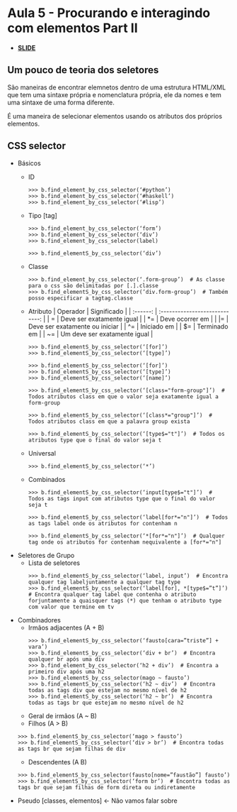 # Aula 5 - Procurando e interagindo com elementos Part II

- [**SLIDE**](https://raw.githubusercontent.com/dunossauro/curso-python-selenium/master/slides/Aula%20%2306.pdf)

## Um pouco de teoria dos seletores

São maneiras de encontrar elemnetos dentro de uma estrutura HTML/XML que tem uma sintaxe própria e nomenclatura própria, ele da nomes e tem uma sintaxe de uma forma diferente.

É uma maneira de selecionar elementos usando os atributos dos próprios elementos.


## CSS selector

- Básicos
  - ID
    ```
    >>> b.find_element_by_css_selector(‘#python’)
    >>> b.find_element_by_css_selector(‘#haskell’)
    >>> b.find_element_by_css_selector(‘#lisp’)
    ```
  - Tipo [tag]
    ```
    >>> b.find_element_by_css_selector(‘form’)
    >>> b.find_element_by_css_selector(‘div’)
    >>> b.find_element_by_css_selector(label)

    >>> b.find_elementS_by_css_selector(‘div’)
    ```
  - Classe
    ```
    >>> b.find_element_by_css_selector(‘.form-group’)  # As classe para o css são delimitadas por [.].classe
    >>> b.find_elementS_by_css_selector(‘div.form-group’)  # Também posso especificar a tagtag.classe
    ```
  - Atributo
    | Operador |          Significado           |
    | :------: | :----------------------------: |
    |    =     |   Deve ser exatamente igual    |
    |    *=    |        Deve ocorrer em         |
    |   \|=    | Deve ser exatamente ou iniciar |
    |    ^=    |          Iniciado em           |
    |    $=    |          Terminado em          |
    |    ~=    |  Um deve ser exatamente igual  |

    ```
    >>> b.find_elementS_by_css_selector(‘[for]’)
    >>> b.find_elementS_by_css_selector(‘[type]’)

    >>> b.find_elementS_by_css_selector(‘[for]’)
    >>> b.find_elementS_by_css_selector(‘[type]’)
    >>> b.find_elementS_by_css_selector(‘[name]’)

    >>> b.find_elementS_by_css_selector(‘[class="form-group"]’)  # Todos atributos class em que o valor seja exatamente igual a form-group

    >>> b.find_elementS_by_css_selector(‘[class*="group"]’)  # Todos atributos class em que a palavra group exista
    
    >>> b.find_elementS_by_css_selector(‘[type$="t"]’)  # Todos os atributos type que o final do valor seja t
    ```
  - Universal
    ```
    >>> b.find_elementS_by_css_selector(‘*’)
    ```
  - Combinados
    ```
    >>> b.find_elementS_by_css_selector(‘input[type$="t"]’)  # Todos as tags input com atributos type que o final do valor seja t
    
    >>> b.find_elementS_by_css_selector(‘label[for*="n"]’)  # Todos as tags label onde os atributos for contenham n

    >>> b.find_elementS_by_css_selector(‘*[for*="n"]’)  # Qualquer tag onde os atributos for contenham nequivalente a [for*="n"]
    ```
- Seletores de Grupo
  - Lista de seletores
    ```
    >>> b.find_elementS_by_css_selector(‘label, input’)  # Encontra qualquer tag labeljuntamente a qualquer tag type
    >>> b.find_elementS_by_css_selector(‘label[for], *[type$=”t”]’)  # Encontra qualquer tag label que contenha o atributo forjuntamente a quaisquer tags (*) que tenham o atributo type com valor que termine em tv
    ```
- Combinadores
  - Irmãos adjacentes   (A + B)
    ```
    >>> b.find_elementS_by_css_selector(‘fausto[cara=”triste”] + vara’)
    >>> b.find_elementS_by_css_selector(‘div + br’)  # Encontra qualquer br após uma div
    >>> b.find_element_by_css_selector(‘h2 + div’)  # Encontra a primeiro div após uma h2
    >>> b.find_elementS_by_css_selector(mago ~ fausto’)
    >>> b.find_elementS_by_css_selector(‘h2 ~ div’)  # Encontra todas as tags div que estejam no mesmo nível de h2
    >>> b.find_elementS_by_css_selector(‘h2 ~ br’)  # Encontra todas as tags br que estejam no mesmo nível de h2
    ```
  - Geral de irmãos     (A ~ B)
  - Filhos              (A > B)
  ```
  >>> b.find_elementS_by_css_selector(‘mago > fausto’)
  >>> b.find_elementS_by_css_selector(‘div > br’)  # Encontra todas as tags br que sejam filhas de div
  ```
  - Descendentes        (A   B)
  ```
  >>> b.find_elementS_by_css_selector(fausto[nome=”faustão”] fausto’)
  >>> b.find_elementS_by_css_selector(‘form br’)  # Encontra todas as tags br que sejam filhas de form direta ou indiretamente
  ```
- Pseudo [classes, elementos] <- Não vamos falar sobre